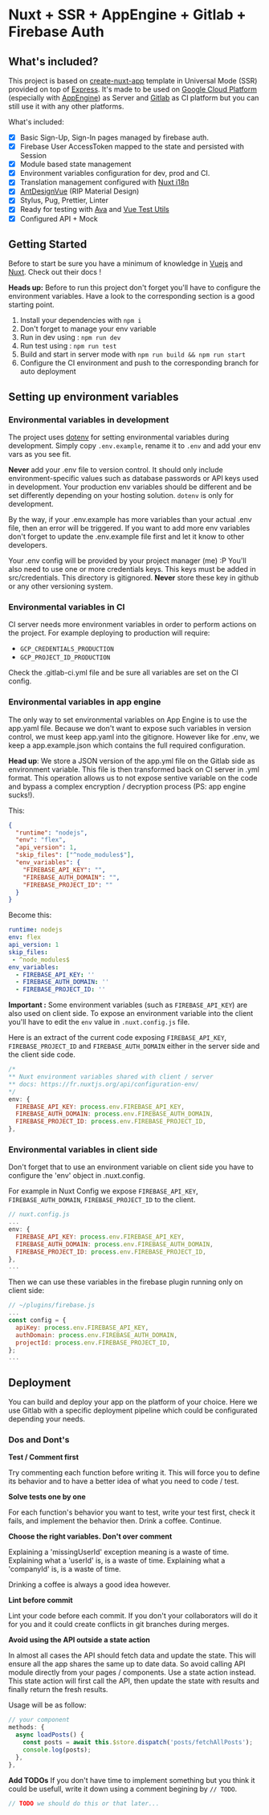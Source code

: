# Nuxt + SSR + AppEngine + Gitlab + Firebase Auth

## What's included?

This project is based on [create-nuxt-app](https://github.com/nuxt/create-nuxt-app) template in Universal Mode (SSR) provided on top of [Express](https://github.com/expressjs/express).
It's made to be used on [Google Cloud Platform](https://cloud.google.com/) (especially with [AppEngine](https://cloud.google.com/appengine/)) as Server and [Gitlab](https://gitlab.com) as CI platform but you can still use it with any other platforms.

What's included:

- [x] Basic Sign-Up, Sign-In pages managed by firebase auth.
- [x] Firebase User AccessToken mapped to the state and persisted with Session
- [x] Module based state management
- [x] Environment variables configuration for dev, prod and CI.
- [x] Translation management configured with [Nuxt i18n](https://github.com/nuxt-community/nuxt-i18n)
- [x] [AntDesignVue](https://vuecomponent.github.io/ant-design-vue) (RIP Material Design)
- [x] Stylus, Pug, Prettier, Linter
- [x] Ready for testing with [Ava](https://github.com/avajs/ava) and [Vue Test Utils](https://vue-test-utils.vuejs.org/)
- [x] Configured API + Mock

## Getting Started

Before to start be sure you have a minimum of knowledge in [Vuejs](https://vuejs.org/) and [Nuxt](https://fr.nuxtjs.org/). Check out their docs !

__Heads up:__ Before to run this project don't forget you'll have to configure the environment variables. Have a look to the corresponding section is a good starting point.


1. Install your dependencies with `npm i`
2. Don't forget to manage your env variable
3. Run in dev using : `npm run dev`
4. Run test using : `npm run test`
4. Build and start in server mode with `npm run build && npm run start`
5. Configure the CI environment and push to the corresponding branch for auto deployment

## Setting up environment variables

### Environmental variables in development

The project uses [dotenv](https://www.npmjs.com/package/dotenv) for setting environmental variables during development. Simply copy `.env.example`, rename it to `.env` and add your env vars as you see fit.

**Never** add your .env file to version control. It should only include environment-specific values such as database passwords or API keys used in development. Your production env variables should be different and be set differently depending on your hosting solution. `dotenv` is only for development.

By the way, if your .env.example has more variables than your actual .env file, then an error will be triggered. If you want to add more env variables don't forget to update the .env.example file first and let it know to other developers.

Your .env config will be provided by your project manager (me) :P
You'll also need to use one or more credentials keys.
This keys must be added in src/credentials. This directory is gitignored.
**Never** store these key in github or any other versioning system.

### Environmental variables in CI

CI server needs more environment variables in order to perform actions on the project. For example deploying to production will require:

- `GCP_CREDENTIALS_PRODUCTION`
- `GCP_PROJECT_ID_PRODUCTION`

Check the .gitlab-ci.yml file and be sure all variables are set on the CI config.

### Environmental variables in app engine

The only way to set environmental variables on App Engine is to use the app.yaml file. Because we don't want to expose such variables in version control, we must keep app.yaml into the gitignore. However like for .env, we keep a app.example.json which contains the full required configuration.

__Head up__: We store a JSON version of the app.yml file on the Gitlab side as environment variable. This file is then transformed back on CI server in .yml format. This operation allows us to not expose sentive variable on the code and bypass a complex encryption / decryption process (PS: app engine sucks!).

This:

```json
{
  "runtime": "nodejs",
  "env": "flex",
  "api_version": 1,
  "skip_files": ["^node_modules$"],
  "env_variables": {
    "FIREBASE_API_KEY": "",
    "FIREBASE_AUTH_DOMAIN": "",
    "FIREBASE_PROJECT_ID": ""
  }
}
```

Become this:

```yml
runtime: nodejs
env: flex
api_version: 1
skip_files:
 - ^node_modules$
env_variables:
  - FIREBASE_API_KEY: ''
  - FIREBASE_AUTH_DOMAIN: ''
  - FIREBASE_PROJECT_ID: ''
```

**Important :** Some environment variables (such as `FIREBASE_API_KEY`) are also used on client side. To expose an environment variable into the client you'll have to edit the `env` value in `.nuxt.config.js` file.

Here is an extract of the current code exposing `FIREBASE_API_KEY`, `FIREBASE_PROJECT_ID` and `FIREBASE_AUTH_DOMAIN` either in the server side and the client side code.

```js
/*
** Nuxt environment variables shared with client / server
** docs: https://fr.nuxtjs.org/api/configuration-env/
*/
env: {
  FIREBASE_API_KEY: process.env.FIREBASE_API_KEY,
  FIREBASE_AUTH_DOMAIN: process.env.FIREBASE_AUTH_DOMAIN,
  FIREBASE_PROJECT_ID: process.env.FIREBASE_PROJECT_ID,
},
```

### Environmental variables in client side

Don't forget that to use an environment variable on client side you have to configure the 'env' object in .nuxt.config.

For example in Nuxt Config we expose `FIREBASE_API_KEY`, `FIREBASE_AUTH_DOMAIN`, `FIREBASE_PROJECT_ID` to the client.

```js
// nuxt.config.js
...
env: {
  FIREBASE_API_KEY: process.env.FIREBASE_API_KEY,
  FIREBASE_AUTH_DOMAIN: process.env.FIREBASE_AUTH_DOMAIN,
  FIREBASE_PROJECT_ID: process.env.FIREBASE_PROJECT_ID,
},
...
```

Then we can use these variables in the firebase plugin running only on client side:

```js
// ~/plugins/firebase.js
...
const config = {
  apiKey: process.env.FIREBASE_API_KEY,
  authDomain: process.env.FIREBASE_AUTH_DOMAIN,
  projectId: process.env.FIREBASE_PROJECT_ID,
};
...
```

## Deployment

You can build and deploy your app on the platform of your choice. Here we use Gitlab with a specific deployment pipeline which could be configurated depending your needs.

### Dos and Dont's

__Test / Comment first__

Try commenting each function before writing it. This will force you to define its behavior and to have a better idea of what you need to code / test.

__Solve tests one by one__

For each function's behavior you want to test, write your test first, check it fails, and implement the behavior then. Drink a coffee. Continue.

__Choose the right variables. Don't over comment__

Explaining a 'missingUserId' exception meaning is a waste of time.
Explaining what a 'userId' is, is a waste of time.
Explaining what a 'companyId' is, is a waste of time.

Drinking a coffee is always a good idea however.

__Lint before commit__

Lint your code before each commit. If you don't your collaborators will do it for you and it could create conflicts in git branches during merges.

__Avoid using the API outside a state action__

In almost all cases the API should fetch data and update the state. This will ensure all the app shares the same up to date data. So avoid calling API module directly from your pages / components. Use a state action instead. This state action will first call the API, then update the state with results and finally return the fresh results.

Usage will be as follow:
```js
// your component
methods: {
  async loadPosts() {
    const posts = await this.$store.dispatch('posts/fetchAllPosts');
    console.log(posts);
  },
},
```



__Add TODOs__
If you don't have time to implement something but you think it could be usefull,
write it down using a comment begining by `// TODO`.
```js
// TODO we should do this or that later...
```
